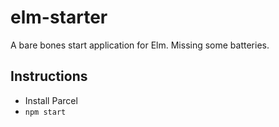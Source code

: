 # elm-starter

A bare bones start application for Elm. Missing some batteries.

## Instructions

 - Install Parcel
 - `npm start`